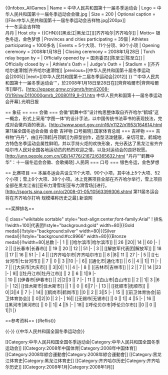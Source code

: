 {{Infobox_AllGames
| Name = 中华人民共和国第十一届冬季运动会
| Logo = 中华人民共和国第十一届冬季运动会会徽.jpg
| Size = 200
| Optional caption = <br/>[[File:中华人民共和国第十一届冬季运动会吉祥物.jpg|200px]]
<br/>十一冬运会吉祥物<br/>丹丹
| Host city = {{CHN}}[[黑龙江|黑龙江]][[齐齐哈尔|齐齐哈尔]]
| Motto= 银色冬运，金色梦想
| Provinces and cities participating = 35個
| Athletes participating = 1000多名
| Events = 5个大项、11个分项、90个小项
| Opening ceremony = 2008年1月18日
| Closing ceremony = 2008年1月28日
| Torch relay began by = 
| Officially opened by = 国务委员[[陈至立|陈至立]]
| Officially closed by = 
| Athlete's Oath = 
| Judge's Oath = 
| Stadium = [[齐齐哈尔速滑馆|齐齐哈尔速滑馆]]
|previous=[[中华人民共和国第十届冬季运动会|2005]]
|next=[[中华人民共和国第十二届冬季运动会|2012]]
}}
'''中华人民共和国第十一届冬季运动会'''，於2008年1月18日至28日在[[齊齊哈爾市|齊齊哈爾市]]舉行。<ref>[http://epaper.gmw.cn/gmrb/html/2008-01/19/nw.D110000gmrb_20080119_9-01.htm 中华人民共和国第十一届冬季运动会开幕].光明日报</ref>

== 象征 ==
=== 会徽 ===
会徽“鹤舞中华”设计构思整体取自齐齐哈尔“鹤城”这一概念，形式上采用“字图一体”的设计手法，以中国传统书法草书的表现技法，完成对会徽内涵的表达。<ref>[http://www.sport.gov.cn/n16/n1122/n1953/164614.html 第11届全国冬运会会徽 会歌 吉祥物 口号揭晓].国家体育总局</ref>
=== 吉祥物 ===
吉祥物“丹丹”，由[[丹顶鹤|丹顶鹤]]为原型创作，造型活泼健康，亲切可爱。鹤城地方特色冬季运动会属性鲜明，并以手持火炬的欢快形象，充分表达了黑龙江省齐齐哈尔市人民对全国各地运动员的热烈欢迎之情，以及对运动会的良好祝愿。<ref>[http://unn.people.com.cn/GB/14776/21672/6365632.html "丹丹""鹤舞中华"：十一届冬运会会徽、会歌揭晓].人民网</ref>
=== 口号 ===
银色冬运，金色梦想

== 比赛项目 ==
本届冬运会共设立11个大项、90个小项，其中冰上5个大项、52个小项；雪上6个大项、38个小项。冰上竞赛项目全部在齐齐哈尔举行，雪上项目全部在黑龙江省[[亚布力滑雪场|亚布力滑雪场]]进行。<ref>[http://sports.sina.com.cn/o/2008-01-05/10563399306.shtml 第11届冬运会将在齐齐哈尔打响 规模堪称历史之最].新浪网</ref>

==奖牌排名==

{| class="wikitable sortable" style="text-align:center;font-family:Arial"
! 排名 !!width=100|代表团!!style="background:gold" width=80|{{Gold medal}}!!style="background:silver" width=80|{{Silver medal}}!!style="background:#cc9966" width=80|{{Bronze medal}}!!width=80|总数
|-
| 1 || [[哈尔滨市|哈尔滨市]] || 26 ||20|| 14 || 60
|-
| 2 || [[长春市|长春市]] || 19 || 20 || 12 || 51
|-
| 3 || [[解放军代表团|解放军]] || 18 || 17 || 16 || 51
|-
| 4 || [[齐齐哈尔市|齐齐哈尔市]] || 8 ||8|| 11 || 27
|-
| 5 || [[七台河市|七台河市]] || 7 || 0 || 3 ||10
|-
| 6|| [[通化市|通化市]] || 6 || 4 || 1|| 11
|-
| 7 || [[大庆市|大庆市]] || 3||0|| 1 || 4
|-
| 8 || [[吉林市|吉林市]] || 2 || 7 || 14 ||23
|-
| 9|| [[牡丹江市|牡丹江市]] || 2 || 6 || 1||9
|-  
| 10 || [[伊春市|伊春市]] || 2||2||3 || 7
|-
| 11 || [[白山市|白山市]] || 2 || 1|| 3 ||6
|-
| 12|| [[佳木斯市|佳木斯市]] || 1 || 0 || 6||7
|-
| 13 || [[抚顺市|抚顺市]] || 0||3||4 || 7
|-
| 14|| [[鹤岗市|鹤岗市]] ||0 || 2 || 3||5
|-
| 15 || [[前卫体育协会|前卫体育协会]] || 0||2||0 || 2
|-
| 16|| [[无锡市|无锡市]] || 0 || 1|| 4 ||5
|-
| 16 || [[黑河市|黑河市]] || 0 || 1|| 4 ||5
|-
| 18|| [[呼伦贝尔市|呼伦贝尔市]] ||0 || 0 || 1||1
|}

==参考资料==
{{Reflist}}

{{-}}
{{中华人民共和国全国冬季运动会}}

[[Category:中华人民共和国全国冬季运动会|Category:中华人民共和国全国冬季运动会]]
[[Category:2008年中国体育|Category:2008年中国体育]]
[[Category:2008年綜合運動會|Category:2008年綜合運動會]]
[[Category:黑龙江体育史|Category:黑龙江体育史]]
[[Category:齐齐哈尔历史|Category:齐齐哈尔历史]]
[[Category:2008年1月|Category:2008年1月]]